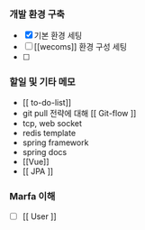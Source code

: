 ### 개발 환경 구축
- [x] 기본 환경 세팅
- [ ] [[wecoms]] 환경 구성 세팅
- [ ] 

### 할일 및 기타 메모
- [[ to-do-list]]
- git pull 전략에 대해 [[ Git-flow ]]
- tcp, web socket
- redis template
- spring framework
- spring docs
- [[Vue]]
- [[ JPA ]]

### Marfa 이해
- [ ] [[ User ]]
